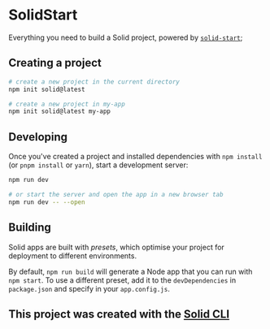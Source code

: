 # SolidStart

Everything you need to build a Solid project, powered by
[`solid-start`](https://start.solidjs.com);

## Creating a project

```bash
# create a new project in the current directory
npm init solid@latest

# create a new project in my-app
npm init solid@latest my-app
```

## Developing

Once you've created a project and installed dependencies with `npm install` (or
`pnpm install` or `yarn`), start a development server:

```bash
npm run dev

# or start the server and open the app in a new browser tab
npm run dev -- --open
```

## Building

Solid apps are built with _presets_, which optimise your project for deployment
to different environments.

By default, `npm run build` will generate a Node app that you can run with
`npm start`. To use a different preset, add it to the `devDependencies` in
`package.json` and specify in your `app.config.js`.

## This project was created with the [Solid CLI](https://solid-cli.netlify.app)
